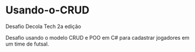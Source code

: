 # Usando-o-CRUD
Desafio Decola Tech 2a edição

Desafio usando o modelo CRUD e POO em C# para cadastrar jogadores em um time de futsal.
